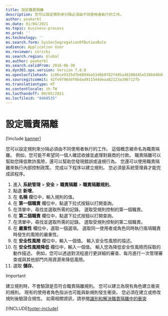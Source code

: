 ```yaml
---
title: 設定職責隔離
description: 您可以設定規則來分隔必須由不同使用者執行的工作。
author: peakerbl
ms.date: 01/04/2021
ms.topic: business-process
ms.prod: ''
ms.technology: ''
ms.search.form: SysSecSegregationOfDutiesRule
audience: Application User
ms.reviewer: sericks
ms.search.region: Global
ms.author: peakerbl
ms.search.validFrom: 2016-06-30
ms.dyn365.ops.version: Version 7.0.0
ms.openlocfilehash: 1c06ce9325d7b0894ba53d6b9782f495a48280d45e538b048d883ab86f05dabf
ms.sourcegitcommit: 42fe9790ddf0bdad911544deaa82123a396712fb
ms.translationtype: HT
ms.contentlocale: zh-TW
ms.lasthandoff: 08/05/2021
ms.locfileid: "8460535"
---
```

# <a name="set-up-segregation-of-duties"></a>設定職責隔離

[!include [banner](../../includes/banner.md)]

您可以設定規則來分隔必須由不同使用者執行的工作。 這個概念被命名為職責隔離。 例如，您可能不希望同一個人確認收據並處理對廠商的付款。 職責隔離可以幫助您降低欺詐風險，還可以幫助您發現錯誤或違規行為。 您還可以使用職責隔離來執行內部控制政策。 完成以下程序以建立規則。 您必須是系統管理員才能完成該程序。

1. 進入 **系統管理** > **安全** > **職責隔離** > **職責隔離規則**。
2. 點選 **新增**。
3. 在 **名稱** 欄位中，輸入規則的值。
4. 在 **第一個職責** 欄位中，點選下拉式按鈕以打開查詢。
5. 在清單中，尋找並選取所需的記錄。 選取受規則控制的第一個職責。
6. 在 **第二個職責** 欄位中，點選下拉式按鈕以打開查詢。 
7. 在清單中，尋找並選取所需的記錄。 選取受規則控制的第二個職責。
10. 在 **嚴重性** 欄位中，選取一個選項。 選取同一使用者或角色同時執行兩項職責時發生的風險的嚴重性。  
11. 在 **安全性風險** 欄位中，輸入一個值。 輸入安全性風險的描述。  
12. 在 **安全性風險降低** 欄位中，輸入一個值。 輸入您為降低安全性風險而採取的動作描述。 例如，您可以透過對流程進行更詳細的審查、每月進行一次管理審查或與其他部門共用資源來降低風險。     
13. 選取 **儲存**。

> [!IMPORTANT] 
> 建立規則時，不會驗證是否符合職責隔離規則。 您可以建立為現有角色建立衝突的規則。 現有的使用者角色指派也可能與新規則發生衝突。 您必須在建立或修改規則後驗證合規性。 如需相關資訊，請參閱[識別和解決職責隔離中的衝突](identify-resolve-conflicts-segregation-duties.md)


[!INCLUDE[footer-include](../../../../includes/footer-banner.md)]